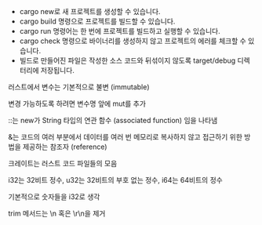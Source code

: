 - cargo new로 새 프로젝트를 생성할 수 있습니다.
- cargo build 명령으로 프로젝트를 빌드할 수 있습니다.
- cargo run 명령어는 한 번에 프로젝트를 빌드하고 실행할 수 있습니다.
- cargo check 명령으로 바이너리를 생성하지 않고 프로젝트의 에러를 체크할 수 있습니다.
- 빌드로 만들어진 파일은 작성한 소스 코드와 뒤섞이지 않도록 target/debug 디렉터리에 저장됩니다.

러스트에서 변수는 기본적으로 불변 (immutable)

변경 가능하도록 하려면 변수명 앞에 mut를 추가

::는 new가 String 타입의 연관 함수 (associated function) 임을 나타냄

&는 코드의 여러 부분에서 데이터를 여러 번 메모리로 복사하지 않고 접근하기 위한 방법을 제공하는 참조자 (reference)

크레이트는 러스트 코드 파일들의 모음

i32는 32비트 정수, u32는 32비트의 부호 없는 정수, i64는 64비트의 정수

기본적으로 숫자들을 i32로 생각

trim 메서드는 \n 혹은 \r\n을 제거

